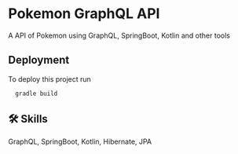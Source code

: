 
# Pokemon GraphQL API

A API of Pokemon using GraphQL, SpringBoot, Kotlin and other tools



## Deployment

To deploy this project run

```bash
  gradle build
```

  
## 🛠 Skills
GraphQL, SpringBoot, Kotlin, Hibernate, JPA

  

  